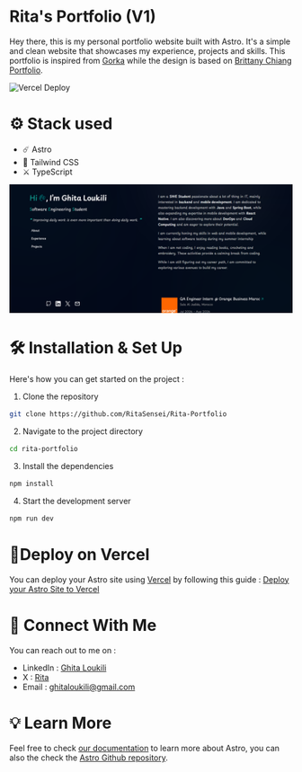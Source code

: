 # Rita's Portfolio (V1)

Hey there, this is my personal portfolio website built with Astro. It's a simple and clean website that showcases my experience, projects and skills. This portfolio is inspired from [Gorka](https://gorka.iand.dev) while the design is based on [Brittany Chiang Portfolio](https://brittanychiang.com).

![Vercel Deploy](https://deploy-badge.vercel.app/vercel/rita-portfolio)

# ⚙️ Stack used
- ☄️ Astro
- 🍃 Tailwind CSS
- ⚔️ TypeScript

<p aligh="center">
    <img src="public/projects_images/rita_portfolio_banner.png"/>
</p>

# 🛠️ Installation & Set Up

Here's how you can get started on the project :

1. Clone the repository
```bash
git clone https://github.com/RitaSensei/Rita-Portfolio
```

2. Navigate to the project directory
```bash
cd rita-portfolio
```

3. Install the dependencies
```bash
npm install
```

4. Start the development server
```bash
npm run dev
```

# 📢Deploy on Vercel

You can deploy your Astro site using [Vercel](https://vercel.com) by following this guide : [Deploy your Astro Site to Vercel](https://docs.astro.build/en/guides/deploy/vercel/)

# 🤝 Connect With Me
You can reach out to me on :
- LinkedIn : [Ghita Loukili](https://www.linkedin.com/in/ghita-loukili-46405924a/)
- X : [Rita](https://x.com/GhitaSensei)
- Email : [ghitaloukili@gmail.com](mailto:ghitaloukili@gmail.com)

# 💡 Learn More

Feel free to check [our documentation](https://docs.astro.build) to learn more about Astro, you can also the check the [Astro Github repository](https://github.com/withastro/astro).
